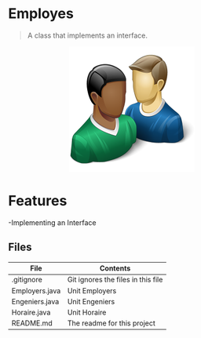 # Employes
> A class that implements an interface.    

<p align="Center">
<img src=Employes.png>
<p/>





# Features  

-Implementing an Interface



## Files

| File | Contents | 
| --- | --- |
| .gitignore | Git ignores the files in this file |
| Employers.java | Unit Employers |
| Engeniers.java | Unit Engeniers |
| Horaire.java | Unit Horaire |
| README.md | The readme for this project |
